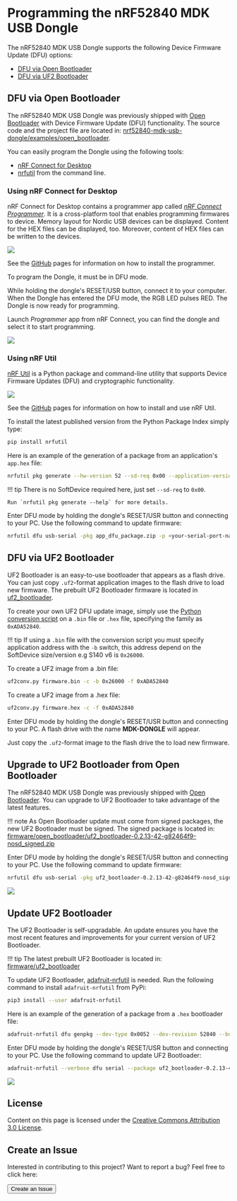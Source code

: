 # Programming the nRF52840 MDK USB Dongle

The nRF52840 MDK USB Dongle supports the following Device Firmware Update (DFU) options:

* [DFU via Open Bootloader](#dfu-via-open-bootloader)
* [DFU via UF2 Bootloader](#dfu-via-uf2-bootloader)

## DFU via Open Bootloader

The nRF52840 MDK USB Dongle was previously shipped with [Open Bootloader](https://github.com/makerdiary/nrf52840-mdk-usb-dongle/tree/master/firmware/open_bootloader) with Device Firmware Update (DFU) functionality. The source code and the project file are located in: [nrf52840-mdk-usb-dongle/examples/open_bootloader](https://github.com/makerdiary/nrf52840-mdk-usb-dongle/tree/master/examples/nrf5-sdk/open_bootloader).

You can easily program the Dongle using the following tools:

* [nRF Connect for Desktop](https://www.nordicsemi.com/Software-and-tools/Development-Tools/nRF-Connect-for-desktop)
* [nrfutil](https://github.com/NordicSemiconductor/pc-nrfutil/) from the command line.

### Using nRF Connect for Desktop

nRF Connect for Desktop contains a programmer app called [*nRF Connect Programmer*](https://github.com/NordicSemiconductor/pc-nrfconnect-programmer). It is a cross-platform tool that enables programming firmwares to device. Memory layout for Nordic USB devices can be displayed. Content for the HEX files can be displayed, too. Moreover, content of HEX files can be written to the devices.

![](https://github.com/NordicSemiconductor/pc-nrfconnect-programmer/raw/master/resources/screenshot.gif)

See the [GitHub](https://github.com/NordicSemiconductor/pc-nrfconnect-programmer#installation) pages for information on how to install the programmer.

To program the Dongle, it must be in DFU mode.

While holding the dongle's RESET/USR button, connect it to your computer. When the Dongle has entered the DFU mode, the RGB LED pulses RED. The Dongle is now ready for programming.

Launch *Programmer* app from nRF Connect, you can find the dongle and select it to start programming.

![](assets/images/launching-programmer.png)


### Using nRF Util

[nRF Util](https://github.com/NordicSemiconductor/pc-nrfutil) is a Python package and command-line utility that supports Device Firmware Updates (DFU) and cryptographic functionality.

![](https://github.com/NordicSemiconductor/pc-nrfutil/raw/master/screenshot.gif)

See the [GitHub](https://github.com/NordicSemiconductor/pc-nrfutil#documentation) pages for information on how to install and use nRF Util.

To install the latest published version from the Python Package Index simply type:

``` sh
pip install nrfutil
```

Here is an example of the generation of a package from an application's `app.hex` file:

``` sh
nrfutil pkg generate --hw-version 52 --sd-req 0x00 --application-version 1 --application app.hex  app_dfu_package.zip
```

!!! tip
    There is no SoftDevice required here, just set `--sd-req` to `0x00`. 

    Run `nrfutil pkg generate --help` for more details.

Enter DFU mode by holding the dongle's RESET/USR button and connecting to your PC. Use the following command to update firmware:

``` sh
nrfutil dfu usb-serial -pkg app_dfu_package.zip -p <your-serial-port-name>
```

## DFU via UF2 Bootloader

UF2 Bootloader is an easy-to-use bootloader that appears as a flash drive. You can just copy `.uf2`-format application images to the flash drive to load new firmware. The prebuilt UF2 Bootloader firmware is located in [uf2_bootloader](https://github.com/makerdiary/nrf52840-mdk-usb-dongle/tree/master/firmware/uf2_bootloader).

To create your own UF2 DFU update image, simply use the [Python conversion script](https://github.com/makerdiary/nrf52840-mdk-usb-dongle/tree/master/tools) on a `.bin` file or `.hex` file, specifying the family as `0xADA52840`.

!!! tip
	If using a `.bin` file with the conversion script you must specify application address with the `-b` switch, this address depend on the SoftDevice size/version e.g S140 v6 is `0x26000`.

To create a UF2 image from a .bin file:
``` sh
uf2conv.py firmware.bin -c -b 0x26000 -f 0xADA52840
```

To create a UF2 image from a .hex file:
``` sh
uf2conv.py firmware.hex -c -f 0xADA52840
```

Enter DFU mode by holding the dongle's RESET/USR button and connecting to your PC. A flash drive with the name **MDK-DONGLE** will appear.

Just copy the `.uf2`-format image to the flash drive the to load new firmware. 

## Upgrade to UF2 Bootloader from Open Bootloader

The nRF52840 MDK USB Dongle was previously shipped with [Open Bootloader](https://github.com/makerdiary/nrf52840-mdk-usb-dongle/tree/master/firmware/open_bootloader). You can upgrade to UF2 Bootloader to take advantage of the latest features.

!!! note
	As Open Bootloader update must come from signed packages, the new UF2 Bootloader must be signed.
	The signed package is located in: [firmware/open_bootloader/uf2_bootloader-0.2.13-42-g82464f9-nosd_signed.zip](https://github.com/makerdiary/nrf52840-mdk-usb-dongle/tree/master/firmware/open_bootloader)

Enter DFU mode by holding the dongle's RESET/USR button and connecting to your PC. Use the following command to update firmware:

``` sh
nrfutil dfu usb-serial -pkg uf2_bootloader-0.2.13-42-g82464f9-nosd_signed.zip -p <your-serial-port-name>
```

![](assets/images/upgrade-to-uf2-bootloader.png)

## Update UF2 Bootloader

The UF2 Bootloader is self-upgradable. An update ensures you have the most recent features and improvements for your current version of UF2 Bootloader. 

!!! tip
	The latest prebuilt UF2 Bootloader is located in: [firmware/uf2_bootloader](https://github.com/makerdiary/nrf52840-mdk-usb-dongle/tree/master/firmware/uf2_bootloader)

To update UF2 Bootloader, [adafruit-nrfutil](https://github.com/adafruit/Adafruit_nRF52_nrfutil) is needed. Run the following command to install `adafruit-nrfutil` from PyPi:

``` sh
pip3 install --user adafruit-nrfutil
```

Here is an example of the generation of a package from a `.hex` bootloader file:

``` sh
adafruit-nrfutil dfu genpkg --dev-type 0x0052 --dev-revision 52840 --bootloader uf2_bootloader-0.2.13-42-g82464f9-nosd.hex uf2_bootloader-0.2.13-42-g82464f9-nosd.zip
```

Enter DFU mode by holding the dongle's RESET/USR button and connecting to your PC. Use the following command to update UF2 Bootloader:

``` sh
adafruit-nrfutil --verbose dfu serial --package uf2_bootloader-0.2.13-42-g82464f9-nosd.zip -p <your-serial-port-name> -b 115200 --singlebank
```

![](assets/images/updating-uf2-bootloader.png)

## License
Content on this page is licensed under the [Creative Commons Attribution 3.0 License](https://creativecommons.org/licenses/by/3.0/).

## Create an Issue

Interested in contributing to this project? Want to report a bug? Feel free to click here:

<a href="https://github.com/makerdiary/nrf52840-mdk-usb-dongle/issues/new"><button data-md-color-primary="red-bud"><i class="fa fa-github"></i> Create an Issue</button></a>

